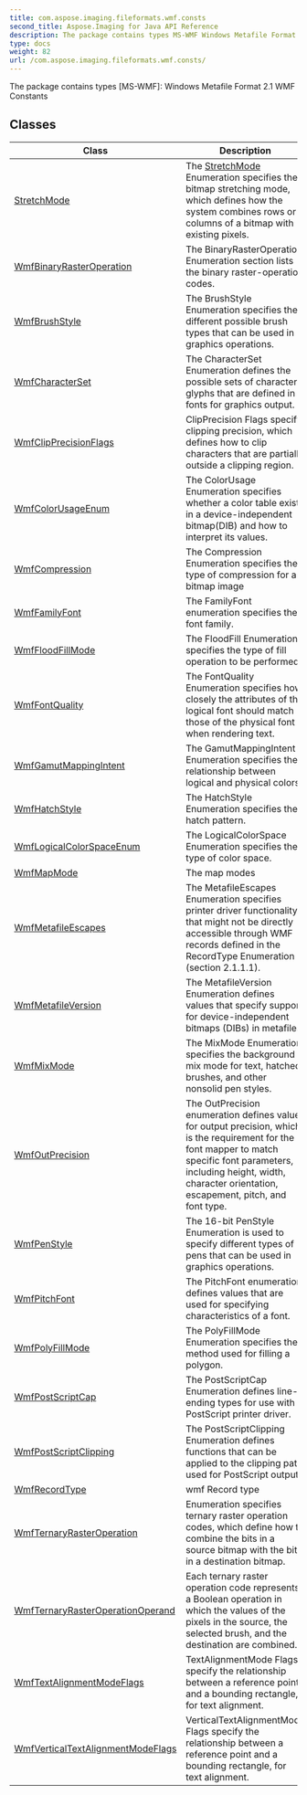 ```yaml
---
title: com.aspose.imaging.fileformats.wmf.consts
second_title: Aspose.Imaging for Java API Reference
description: The package contains types MS-WMF Windows Metafile Format 2.1 WMF Constants
type: docs
weight: 82
url: /com.aspose.imaging.fileformats.wmf.consts/
---
```


The package contains types [MS-WMF]: Windows Metafile Format 2.1 WMF Constants


## Classes

| Class | Description |
| --- | --- |
| [StretchMode](../com.aspose.imaging.fileformats.wmf.consts/stretchmode) | The [StretchMode](../com.aspose.imaging.fileformats.wmf.consts/stretchmode) Enumeration specifies the bitmap stretching mode, which defines how the system combines rows or columns of a bitmap with existing pixels. |
| [WmfBinaryRasterOperation](../com.aspose.imaging.fileformats.wmf.consts/wmfbinaryrasteroperation) | The BinaryRasterOperation Enumeration section lists the binary raster-operation codes. |
| [WmfBrushStyle](../com.aspose.imaging.fileformats.wmf.consts/wmfbrushstyle) | The BrushStyle Enumeration specifies the different possible brush types that can be used in graphics operations. |
| [WmfCharacterSet](../com.aspose.imaging.fileformats.wmf.consts/wmfcharacterset) | The CharacterSet Enumeration defines the possible sets of character glyphs that are defined in fonts for graphics output. |
| [WmfClipPrecisionFlags](../com.aspose.imaging.fileformats.wmf.consts/wmfclipprecisionflags) | ClipPrecision Flags specify clipping precision, which defines how to clip characters that are partially outside a clipping region. |
| [WmfColorUsageEnum](../com.aspose.imaging.fileformats.wmf.consts/wmfcolorusageenum) | The ColorUsage Enumeration specifies whether a color table exists in a device-independent bitmap(DIB) and how to interpret its values. |
| [WmfCompression](../com.aspose.imaging.fileformats.wmf.consts/wmfcompression) | The Compression Enumeration specifies the type of compression for a bitmap image |
| [WmfFamilyFont](../com.aspose.imaging.fileformats.wmf.consts/wmffamilyfont) | The FamilyFont enumeration specifies the font family. |
| [WmfFloodFillMode](../com.aspose.imaging.fileformats.wmf.consts/wmffloodfillmode) | The FloodFill Enumeration specifies the type of fill operation to be performed. |
| [WmfFontQuality](../com.aspose.imaging.fileformats.wmf.consts/wmffontquality) | The FontQuality Enumeration specifies how closely the attributes of the logical font should match those of the physical font when rendering text. |
| [WmfGamutMappingIntent](../com.aspose.imaging.fileformats.wmf.consts/wmfgamutmappingintent) | The GamutMappingIntent Enumeration specifies the relationship between logical and physical colors. |
| [WmfHatchStyle](../com.aspose.imaging.fileformats.wmf.consts/wmfhatchstyle) | The HatchStyle Enumeration specifies the hatch pattern. |
| [WmfLogicalColorSpaceEnum](../com.aspose.imaging.fileformats.wmf.consts/wmflogicalcolorspaceenum) | The LogicalColorSpace Enumeration specifies the type of color space. |
| [WmfMapMode](../com.aspose.imaging.fileformats.wmf.consts/wmfmapmode) | The map modes |
| [WmfMetafileEscapes](../com.aspose.imaging.fileformats.wmf.consts/wmfmetafileescapes) | The MetafileEscapes Enumeration specifies printer driver functionality that might not be directly accessible through WMF records defined in the RecordType Enumeration (section 2.1.1.1). |
| [WmfMetafileVersion](../com.aspose.imaging.fileformats.wmf.consts/wmfmetafileversion) | The MetafileVersion Enumeration defines values that specify support for device-independent bitmaps (DIBs) in metafiles. |
| [WmfMixMode](../com.aspose.imaging.fileformats.wmf.consts/wmfmixmode) | The MixMode Enumeration specifies the background mix mode for text, hatched brushes, and other nonsolid pen styles. |
| [WmfOutPrecision](../com.aspose.imaging.fileformats.wmf.consts/wmfoutprecision) | The OutPrecision enumeration defines values for output precision, which is the requirement for the font mapper to match specific font parameters, including height, width, character orientation, escapement, pitch, and font type. |
| [WmfPenStyle](../com.aspose.imaging.fileformats.wmf.consts/wmfpenstyle) | The 16-bit PenStyle Enumeration is used to specify different types of pens that can be used in graphics operations. |
| [WmfPitchFont](../com.aspose.imaging.fileformats.wmf.consts/wmfpitchfont) | The PitchFont enumeration defines values that are used for specifying characteristics of a font. |
| [WmfPolyFillMode](../com.aspose.imaging.fileformats.wmf.consts/wmfpolyfillmode) | The PolyFillMode Enumeration specifies the method used for filling a polygon. |
| [WmfPostScriptCap](../com.aspose.imaging.fileformats.wmf.consts/wmfpostscriptcap) | The PostScriptCap Enumeration defines line-ending types for use with a PostScript printer driver. |
| [WmfPostScriptClipping](../com.aspose.imaging.fileformats.wmf.consts/wmfpostscriptclipping) | The PostScriptClipping Enumeration defines functions that can be applied to the clipping path used for PostScript output. |
| [WmfRecordType](../com.aspose.imaging.fileformats.wmf.consts/wmfrecordtype) | wmf Record type |
| [WmfTernaryRasterOperation](../com.aspose.imaging.fileformats.wmf.consts/wmfternaryrasteroperation) | Enumeration specifies ternary raster operation codes, which define how to combine the bits in a source bitmap with the bits in a destination bitmap. |
| [WmfTernaryRasterOperationOperand](../com.aspose.imaging.fileformats.wmf.consts/wmfternaryrasteroperationoperand) | Each ternary raster operation code represents a Boolean operation in which the values of the pixels in the source, the selected brush, and the destination are combined. |
| [WmfTextAlignmentModeFlags](../com.aspose.imaging.fileformats.wmf.consts/wmftextalignmentmodeflags) | TextAlignmentMode Flags specify the relationship between a reference point and a bounding rectangle, for text alignment. |
| [WmfVerticalTextAlignmentModeFlags](../com.aspose.imaging.fileformats.wmf.consts/wmfverticaltextalignmentmodeflags) | VerticalTextAlignmentMode Flags specify the relationship between a reference point and a bounding rectangle, for text alignment. |
